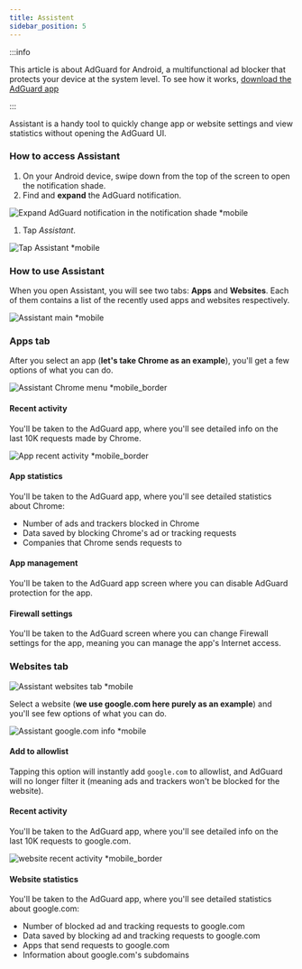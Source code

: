 ```yaml
---
title: Assistent
sidebar_position: 5
---
```


:::info

This article is about AdGuard for Android, a multifunctional ad blocker that protects your device at the system level. To see how it works, [download the AdGuard app](https://agrd.io/download-kb-adblock)

:::

Assistant is a handy tool to quickly change app or website settings and view statistics without opening the AdGuard UI.

### How to access Assistant

1. On your Android device, swipe down from the top of the screen to open the notification shade.
2. Find and **expand** the AdGuard notification.

![Expand AdGuard notification in the notification shade \*mobile](https://cdn.adtidy.org/blog/new/jkksbhassistant-shade.png)

1. Tap _Assistant_.

![Tap Assistant \*mobile](https://cdn.adtidy.org/blog/new/1qvlhassistant-tap-assistant.jpg)

### How to use Assistant

When you open Assistant, you will see two tabs: **Apps** and **Websites**. Each of them contains a list of the recently used apps and websites respectively.

![Assistant main \*mobile](https://cdn.adtidy.org/blog/new/i5mljAssistant-main.jpg)

### Apps tab

After you select an app (**let's take Chrome as an example**), you'll get a few options of what you can do.

![Assistant Chrome menu \*mobile\_border](https://cdn.adtidy.org/blog/new/e1sr4Chrome-assistant.jpg)

#### Recent activity

You'll be taken to the AdGuard app, where you'll see detailed info on the last 10K requests made by Chrome.

![App recent activity \*mobile\_border](https://cdn.adtidy.org/blog/new/66hpechrome-recent-activity.png)

#### App statistics

You'll be taken to the AdGuard app, where you'll see detailed statistics about Chrome:

- Number of ads and trackers blocked in Chrome
- Data saved by blocking Chrome's ad or tracking requests
- Companies that Chrome sends requests to

#### App management

You'll be taken to the AdGuard app screen where you can disable AdGuard protection for the app.

#### Firewall settings

You'll be taken to the AdGuard screen where you can change Firewall settings for the app, meaning you can manage the app's Internet access.

### Websites tab

![Assistant websites tab \*mobile](https://cdn.adtidy.org/blog/new/74y9rAssistant-websites.jpg)

Select a website (**we use google.com here purely as an example**) and you'll see few options of what you can do.

![Assistant google.com info \*mobile](https://cdn.adtidy.org/blog/new/tht0tgoogle-com-assistant.jpg)

#### Add to allowlist

Tapping this option will instantly add `google.com` to allowlist, and AdGuard will no longer filter it (meaning ads and trackers won't be blocked for the website).

#### Recent activity

You'll be taken to the AdGuard app, where you'll see detailed info on the last 10K requests to google.com.

![website recent activity \*mobile\_border](https://cdn.adtidy.org/blog/new/xq7f3assistant-website-recent-activity.png)

#### Website statistics

You'll be taken to the AdGuard app, where you'll see detailed statistics about google.com:

- Number of blocked ad and tracking requests to google.com
- Data saved by blocking ad and tracking requests to google.com
- Apps that send requests to google.com
- Information about google.com's subdomains
